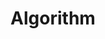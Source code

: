 ---
layout: tag-list
type: tag
title: Algorithm
slug: algorithm
category: dev
sidebar: true
description: >
   Problem Solving on BOJ / Programmers
---